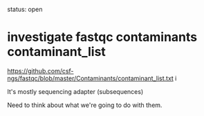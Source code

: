 status: open
# investigate fastqc contaminants contaminant_list
https://github.com/csf-ngs/fastqc/blob/master/Contaminants/contaminant_list.txt i


It's mostly sequencing adapter (subsequences)

Need to think about what we're going to do with them.

